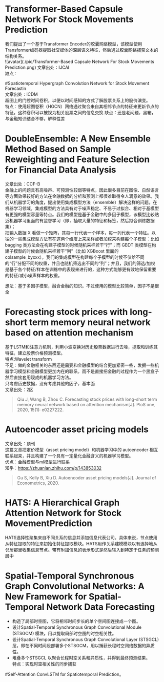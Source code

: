 # Transformer-Based Capsule Network For Stock Movements Prediction

我们提出了一个基于Transformer Encoder的胶囊网络模型，该模型使用Transformer编码器提取社交媒体的深层语义特征，然后通过胶囊网络捕获文本的结构关系。  
![avatar](./pic/Transformer-Based Capsule Network For Stock Movements Prediction.png)
文章出处：IJCAI  
缺点：    

#Spatiotemporal Hypergraph Convolution Network for Stock Movement Forecastin  
文章出处：ICDM  
超图上的门控时间卷积，以便以时间感知的方式了解股票关系上的股价演变。  
特点：使用超图卷积（HGCN）网络通过聚合来自其相邻节点的特征来更新节点的特征。这种卷积可以被视为相关股票之间的信息交换
缺点：还是老问题，黑箱，与金融知识结合不够，解释性差


# DoubleEnsemble: A New Ensemble Method Based on Sample Reweighting and Feature Selection for Financial Data Analysis  
文章出处：CCF-B  
金融上的问题具有高噪声、可预测性较弱等特点，因此很多目前在图像、自然语言等方面效果较好的方法在金融数据的分析和预测上都很难取得令人满意的效果。我们从机器学习的角度，提出使用集成模型方法（ensemble）解决这样的问题。在机器学习领域，集成模型的方法具有对于噪声稳定、不易于过拟合、相对于基模型有更强的模型容量等特点。我们的模型是基于金融中的多因子模型，该模型比较贴近机器学习里面的有监督学习（即，抽取大量的特征和标签，然后拟合训练数据集）；  
把输入数据 X 看做一个矩阵，其每一行代表一个样本，每一列代表一个特征。以往的一些集成模型方法有在这两个维度上来采样或者加权来构建每个子模型：比如 bagging 类方法会在构建子模型的时候随机采样若干“行”；而 GBDT 类模型在构建子模型的时候会随机采样若干“列”（比如 XGBoost 里面的 colsample_byxxx）。我们的集成模型在构建每个子模型的时候不仅给不同的“行”分配不同的权重，并且也随机筛选出不同的“列”；并且，我们的筛选/加权是基于各个特征/样本在训练中的表现来进行的，这种方式能够更有效地保留重要的特征/减小噪声样本的权重。

想法：基于多因子模型，融合金融的知识。不过使用的模型比较简单，因子不是很全   

# Forecasting stock prices with long-short term memory neural network based on attention mechanism
基于LSTM和注意力机制，利用小波变换对历史股票数据进行去噪，提取和训练其特征，建立股票价格预测模型。  
特点:Wavelet transform  
不足：做的金融相关的东西还是需要和金融模型的结合更加紧密一些，发掘一些机器学习模型和金融模型更加内在的联系，而不是直接把金融的过程作为一个黑盒子然后直接套用现成的机器学习方法。  
只考虑历史数据，没有考虑其他的因子，基本面  
文章出处：2区
> Qiu J, Wang B, Zhou C. Forecasting stock prices with long-short term memory neural network based on attention mechanism[J]. PloS one, 2020, 15(1): e0227222.

# Autoencoder asset pricing models
文章出处：顶刊  
这篇文章把定价模型（asset pricing model）和机器学习中的 autoencoder 相互联系起来，并且构建了一个具有一定量化金融含义的机器学习模型。    
优点：金融模型与ml模型进行联系    
知乎：https://zhuanlan.zhihu.com/p/143853032
> Gu S, Kelly B, Xiu D. Autoencoder asset pricing models[J]. Journal of Econometrics, 2020.

# HATS: A Hierarchical Graph Attention Network for Stock MovementPrediction
HATS选择性聚集来自不同关系的信息并添加信息代表公司。具体来说，节点使用从特征提取的特征来初始化特征提取模块。HATS用作关系建模模块以有选择地从邻居那里收集信息节点。带有附加信息的表示形式是然后输入到特定于任务的预测层中

# Spatial-Temporal Synchronous Graph Convolutional Networks: A New Framework for Spatial-Temporal Network Data Forecasting 
* 构造了局部时空图，它将相邻时间步长的单个空间图连接成一个图。
* 设计Spatial-Temporal Synchronous Graph Convolutional Module (STSGCM) 模块，用以提取局部时空图的时空相关性。
* 设计Spatial-Temporal Synchronous Graph Convolutional Layer (STSGCL) 层，即在不同时间段部署多个STSGCM，用以捕获长程时空网络数据的异质性。
* 堆叠多个STSGCL 以聚合长程时空关系和异质性，并得到最终预测结果。  
特点：实现时空相关性的同步捕获
  
#Self-Attention ConvLSTM for Spatiotemporal Prediction。

